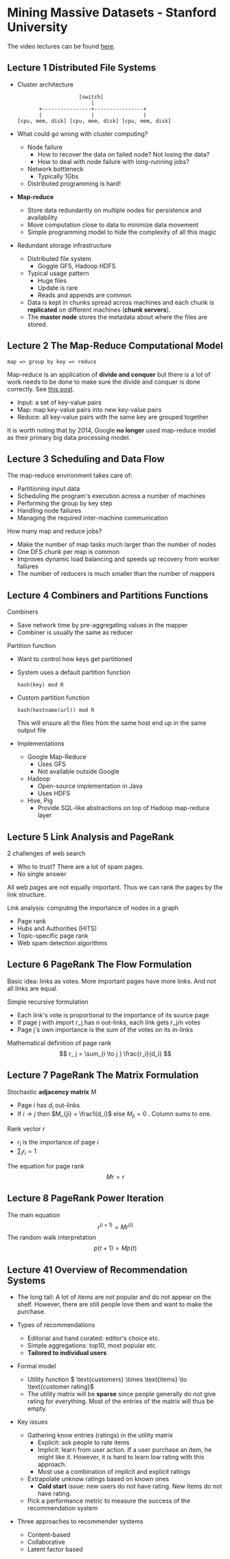 # Mining Massive Datasets - Stanford University

The video lectures can be found [here](https://www.youtube.com/playlist?list=PLLssT5z_DsK9JDLcT8T62VtzwyW9LNepV).

## Lecture 1 Distributed File Systems

- Cluster architecture

  ```
                      [switch]
                          |
         +----------------+----------------+
         |                |                |
  [cpu, mem, disk] [cpu, mem, disk] [cpu, mem, disk]
  ```

- What could go wrong with cluster computing?

  - Node failure
    - How to recover the data on failed node? Not losing the data?
    - How to deal with node failure with long-running jobs?
  - Network bottleneck
    - Typically 1Gbs
  - Distributed programming is hard!

- **Map-reduce**

  - Store data redundantly on multiple nodes for persistence and availability
  - Move computation close to data to minimize data movement
  - Simple programming model to hide the complexity of all this magic

- Redundant storage infrastructure

  - Distributed file system
    - Goggle GFS, Hadoop HDFS
  - Typical usage pattern
    - Huge files
    - Update is rare
    - Reads and appends are common
  - Data is kept in chunks spread across machines and each chunk is **replicated** on different machines (**chunk servers**).
  - The **master node** stores the metadata about where the files are stored.

## Lecture 2 The Map-Reduce Computational Model

```
map => group by key => reduce
```

Map-reduce is an application of **divide and conquer** but there is a lot of work needs to be done to make sure the divide and conquer is done correctly. See [this post](https://softwareengineering.stackexchange.com/questions/98800/is-mapreduce-anything-more-than-just-an-application-of-divide-and-conquer).

- Input: a set of key-value pairs
- Map: map key-value pairs into new key-value pairs
- Reduce: all key-value pairs with the same key are grouped together

It is worth noting that by 2014, Google **no longer** used map-reduce model as their primary big data processing model. 

## Lecture 3 Scheduling and Data Flow

The map-reduce environment takes care of:

- Partitioning input data
- Scheduling the program's execution across a number of machines
- Performing the group by key step
- Handling node failures
- Managing the required inter-machine communication

How many map and reduce jobs?

- Make the number of map tasks much larger than the number of nodes
- One DFS chunk per map is common
- Improves dynamic load balancing and speeds up recovery from worker failures
- The number of reducers is much smaller than the number of mappers

## Lecture 4 Combiners and Partitions Functions

Combiners

- Save network time  by pre-aggregating values in the mapper
- Combiner is usually the same as reducer

Partition function

- Want to control how keys get partitioned

- System uses a default partition function

  ```
  hash(key) mod R
  ```

- Custom partition function

  ```
  hash(hostname(url)) mod R
  ```

  This will ensure all the files from the same host end up in the same output file

- Implementations

  - Google Map-Reduce
    - Uses GFS
    - Not available outside Google
  - Hadoop
    - Open-source implementation in Java
    - Uses HDFS
  - Hive, Pig
    - Provide SQL-like abstractions on top of Hadoop map-reduce layer

## Lecture 5 Link Analysis and PageRank

2 challenges of web search

- Who to trust? There are a lot of spam pages.
- No single answer

All web pages are not equally important. Thus we can rank the pages by the link structure. 

Link analysis: computing the importance of nodes in a graph

- Page rank
- Hubs and Authorities (HITS)
- Topic-specific page rank
- Web spam detection algorithms

## Lecture 6 PageRank The Flow Formulation

Basic idea: links as votes. More important pages have more links. And not all links are equal.

Simple recursive formulation

- Each link's vote is proportional to the importance of its source page
- If page j with import r_j has n out-links, each link gets r_j/n votes
- Page j's own importance is the sum of the votes on its in-links

Mathematical definition of page rank
$$
r_ j = \sum_{i \to j } \frac{r_i}{d_i}
$$

## Lecture 7 PageRank The Matrix Formulation

Stochastic **adjacency matrix** $M$

- Page $i$ has $d_i$ out-links
- If $i \to j$ then $M_{ji} = \frac1{d_i}$ else $M_{ji}=0$ . Column sums to one.

Rank vector $r$ 

- $r_i$ is the importance of page $i$
- $\sum_i r_i = 1$ 

The equation for page rank
$$
M r = r
$$

## Lecture 8 PageRank Power Iteration 

The main equation 
$$
r^{(i+1)} = M r^{(i)}
$$
The random walk interpretation
$$
p(t+1) = M p(t)
$$




## Lecture 41 Overview of Recommendation Systems

- The long tail: A lot of items are not popular and do not appear on the shelf. However, there are still people love them and want to make the purchase.

- Types of recommendations
  - Editorial and hand curated: editor's choice etc.
  - Simple aggregations: top10, most popular etc.
  - **Tailored to individual users**
  
- Formal model
  - Utility function
    $ \text{customers} \times \text{items} \to \text{customer rating}$
  - The utility matrix will be **sparse** since people generally do not give rating for everything. Most of the entries of the matrix will thus be empty.
  
- Key issues

  - Gathering know entries (ratings) in the utility matrix
    - Explicit: ask people to rate items
    - Implicit: learn from user action. If a user purchase an item, he might like it. However, it is hard to learn low rating with this approach.
    - Most use a combination of implicit and explicit ratings
  - Extrapolate unknow ratings based on known ones
    - **Cold start** issue: new users do not have rating. New items do not have rating.
  - Pick a performance metric to measure the success of the recommendation system

- Three approaches to recommender systems

  - Content-based
  - Collaborative
  - Latent factor based

  